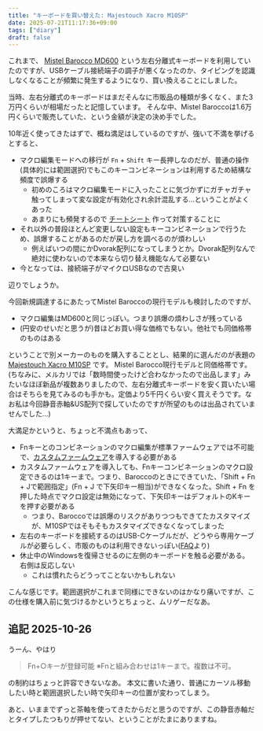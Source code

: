 ```yaml
---
title: "キーボードを買い替えた: Majestouch Xacro M10SP"
date: 2025-07-21T11:17:36+09:00
tags: ["diary"]
draft: false
---
```


これまで、 [Mistel Barocco MD600](https://archisite.co.jp/products/mistel/eol/barocco-md600-en/) という左右分離式キーボードを利用していたのですが、USBケーブル接続端子の調子が悪くなったのか、タイピングを認識しなくなることが頻繁に発生するようになり、買い換えることにしました。

当時、左右分離式のキーボードはまだそんなに市販品の種類が多くなく、また3万円くらいが相場だったと記憶しています。
そんな中、Mistel Baroccoは1.6万円くらいで販売していた、という金額が決定の決め手でした。

10年近く使ってきたはずで、概ね満足はしているのですが、強いて不満を挙げるとすると、

- マクロ編集モードへの移行が `Fn` + `Shift` キー長押しなのだが、普通の操作(具体的には範囲選択)でもこのキーコンビネーションは利用するため結構な頻度で誤爆する
  - 初めのころはマクロ編集モードに入ったことに気づかずにガチャガチャ触ってしまって変な設定が有効化され余計混乱する…ということがよくあった
  - あまりにも頻発するので [チートシート](/docs/mistel-barocco/) 作って対策することに
- それ以外の普段ほとんど変更しない設定もキーコンビネーションで行うため、誤爆することがあるのだが戻し方を調べるのが煩わしい
  - 例えばいつの間にかDvorak配列になってしまうとか。Dvorak配列なんで絶対に使わないので本来なら切り替え機能なんて必要ない
- 今となっては、接続端子がマイクロUSBなので古臭い

辺りでしょうか。

今回新規調達するにあたってMistel Baroccoの現行モデルも検討したのですが、

- マクロ編集はMD600と同じっぽい。つまり誤爆の煩わしさが残っている
- (円安のせいだと思うが)昔ほどお買い得な価格でもない。他社でも同価格帯のものはある

ということで別メーカーのものを購入することとし、結果的に選んだのが表題の [Majestouch Xacro M10SP](https://www.diatec.co.jp/shop/xacro/m10sp.php) です。
Mistel Barocco現行モデルと同価格帯です。
(ちなみに、メルカリでは「数時間使ったけど合わなかったので出品します」みたいなほぼ新品が複数ありましたので、左右分離式キーボードを安く買いたい場合はそちらを見てみるのも手かも。定価より5千円くらい安く買えそうです。なお私は今回静音赤軸&US配列で探していたのですが所望のものは出品されていませんでした…)

大満足かというと、ちょっと不満点もあって、

- Fnキーとのコンビネーションのマクロ編集が標準ファームウェアでは不可能で、[カスタムファームウェア](https://diatec.co.jp/support/XacroM10SP_firmware.php)を導入する必要がある
- カスタムファームウェアを導入しても、Fnキーコンビネーションのマクロ設定できるのは1キーまで。つまり、Baroccoのときにできていた、「Shift + Fn + Jで範囲指定」(Fn + J で下矢印キー相当)ができなくなった。Shift + Fn を押した時点でマクロ設定は無効になって、下矢印キーはデフォルトのKキーを押す必要がある
  - つまり、Baroccoでは誤爆のリスクがありつつもできてたカスタマイズが、M10SPではそもそもカスタマイズできなくなってしまった
- 左右のキーボードを接続するのはUSB-Cケーブルだが、どうやら専用ケーブルが必要らしく、市販のものは利用できないっぽい([FAQ](https://diatec.co.jp/support/s-xcrsp.php)より)
- 休止中のWindowsを復帰させるのに左側のキーボードを触る必要がある。右側は反応しない
  - これは慣れたらどうってことないかもしれない

こんな感じです。範囲選択がこれまで同様にできないのはかなり痛いですが、この仕様を購入前に気づけるかというとちょっと、ムリゲーだなあ。

## 追記 2025-10-26

うーん、やはり

> Fn+○キーが登録可能 ※Fnと組み合わせは1キーまで。複数は不可。

の制約はちょっと許容できないなあ。
本文に書いた通り、普通にカーソル移動したい時と範囲選択したい時で矢印キーの位置が変わってしまう。

あと、いままでずっと茶軸を使ってきたからだと思うのですが、この静音赤軸だとタイプしたつもりが押せてない、ということがたまにありますね。
